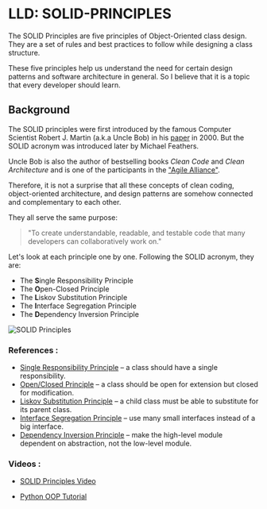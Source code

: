 # LLD: SOLID-PRINCIPLES

The SOLID Principles are five principles of Object-Oriented class design. They are a set of rules and best practices to follow while designing a class structure.

These five principles help us understand the need for certain design patterns and software architecture in general. So I believe that it is a topic that every developer should learn.

## Background

The SOLID principles were first introduced by the famous Computer Scientist Robert J. Martin (a.k.a Uncle Bob) in his [paper](https://fi.ort.edu.uy/innovaportal/file/2032/1/design_principles.pdf) in 2000. But the SOLID acronym was introduced later by Michael Feathers.

Uncle Bob is also the author of bestselling books *Clean Code* and *Clean Architecture* and is one of the participants in the ["Agile Alliance"](https://agilemanifesto.org/history.html).

Therefore, it is not a surprise that all these concepts of clean coding, object-oriented architecture, and design patterns are somehow connected and complementary to each other.

They all serve the same purpose:

> "To create understandable, readable, and testable code that many developers can collaboratively work on."

Let's look at each principle one by one. Following the SOLID acronym, they are:

- The **S**ingle Responsibility Principle
- The **O**pen-Closed Principle
- The **L**iskov Substitution Principle
- The **I**nterface Segregation Principle
- The **D**ependency Inversion Principle

![SOLID Principles](https://prod-files-secure.s3.us-west-2.amazonaws.com/a8d52a93-9fc3-479c-8547-71699f0a1341/914bb700-d2b6-4d44-abdc-209451745950/Untitled.png)


### References :

- [Single Responsibility Principle](https://www.pythontutorial.net/python-oop/python-single-responsibility-principle/) – a class should have a single responsibility.
- [Open/Closed Principle](https://www.pythontutorial.net/python-oop/python-open-closed-principle/) – a class should be open for extension but closed for modification.
- [Liskov Substitution Principle](https://www.pythontutorial.net/python-oop/python-liskov-substitution-principle/) – a child class must be able to substitute for its parent class.
- [Interface Segregation Principle](https://www.pythontutorial.net/python-oop/python-interface-segregation-principle/) – use many small interfaces instead of a big interface.
- [Dependency Inversion Principle](https://www.pythontutorial.net/python-oop/python-dependency-inversion-principle/) – make the high-level module dependent on abstraction, not the low-level module.

### Videos :

- [SOLID Principles Video](https://youtu.be/pTB30aXS77U?si=TYTqhklnOb7c4aMn)

- [Python OOP Tutorial](https://www.pythontutorial.net/python-oop/)
